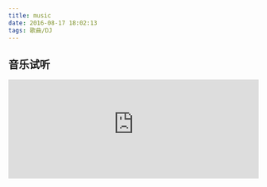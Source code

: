 ```yaml
---
title: music
date: 2016-08-17 18:02:13
tags: 歌曲/DJ
---
```

## 音乐试听
<center>
<iframe frameborder=0 width=100% height=200 marginheight=0 marginwidth=0 scrolling=no src=https://af.butterfly.mopaasapp.com/kuwo/></iframe>
</center>